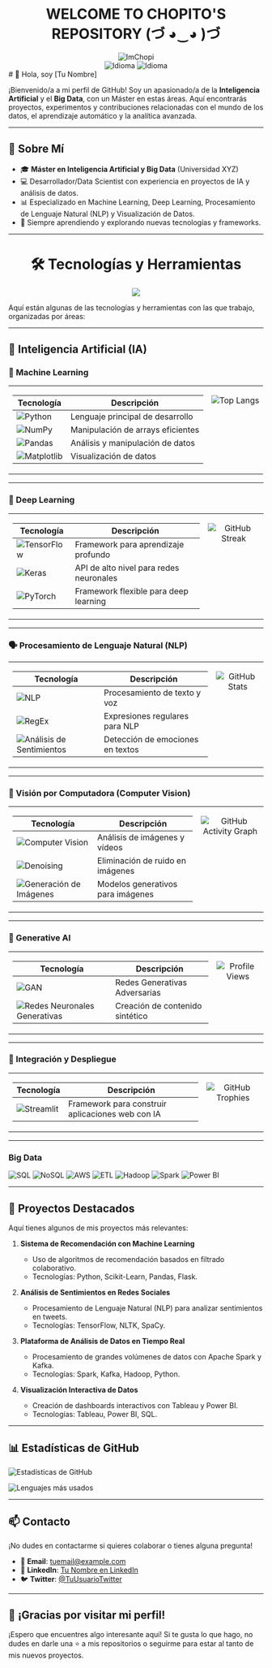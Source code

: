<div align="center">
        <h1>WELCOME TO CHOPITO'S REPOSITORY (づ ◕‿◕ )づ</h1>
        <img src="https://komarev.com/ghpvc/?username=ImChopi" alt="ImChopi"/>
        <br>
        <img src="https://img.shields.io/badge/Nat-🇪🇸-%23aaaaaa.svg?style=flat" alt="Idioma"/>
        <img src="https://img.shields.io/badge/B1-🇬🇧-%23aaaaaa.svg?style=flat" alt="Idioma"/>
        <br>
</div>
# 👋 Hola, soy [Tu Nombre] 

¡Bienvenido/a a mi perfil de GitHub! Soy un apasionado/a de la **Inteligencia Artificial** y el **Big Data**, con un Máster en estas áreas. Aquí encontrarás proyectos, experimentos y contribuciones relacionadas con el mundo de los datos, el aprendizaje automático y la analítica avanzada.

---

## 🚀 Sobre Mí

- 🎓 **Máster en Inteligencia Artificial y Big Data** (Universidad XYZ)
- 💻 Desarrollador/Data Scientist con experiencia en proyectos de IA y análisis de datos.
- 📊 Especializado en Machine Learning, Deep Learning, Procesamiento de Lenguaje Natural (NLP) y Visualización de Datos.
- 🌱 Siempre aprendiendo y explorando nuevas tecnologías y frameworks.

---

<h1 align="center">🛠 Tecnologías y Herramientas</h1>
<p align="center">
  <img src="https://img.shields.io/badge/-AI%20%26%20Data-FF6F00?style=for-the-badge&logo=artstation&logoColor=white">
</p>

Aquí están algunas de las tecnologías y herramientas con las que trabajo, organizadas por áreas:

---

## 🚀 Inteligencia Artificial (IA)

### 🤖 Machine Learning  
<table>
  <tr>
    <td valign="top">

| Tecnología | Descripción |
|------------|------------|
| ![Python](https://img.shields.io/badge/Python-3776AB?style=for-the-badge&logo=python&logoColor=white) | Lenguaje principal de desarrollo |
| ![NumPy](https://img.shields.io/badge/NumPy-013243?style=for-the-badge&logo=numpy&logoColor=white) | Manipulación de arrays eficientes |
| ![Pandas](https://img.shields.io/badge/Pandas-150458?style=for-the-badge&logo=pandas&logoColor=white) | Análisis y manipulación de datos |
| ![Matplotlib](https://img.shields.io/badge/Matplotlib-11557C?style=for-the-badge&logo=matplotlib&logoColor=white) | Visualización de datos |

  </td>
  <td valign="top" align="center">
  
  ![Top Langs](https://github-readme-stats.vercel.app/api/top-langs/?username=imchopi&layout=compact&theme=radical)
  
  </td>
  </tr>
</table>

---

### 🧠 Deep Learning  
<table>
  <tr>
    <td valign="top">

| Tecnología | Descripción |
|------------|------------|
| ![TensorFlow](https://img.shields.io/badge/TensorFlow-FF6F00?style=for-the-badge&logo=tensorflow&logoColor=white) | Framework para aprendizaje profundo |
| ![Keras](https://img.shields.io/badge/Keras-D00000?style=for-the-badge&logo=keras&logoColor=white) | API de alto nivel para redes neuronales |
| ![PyTorch](https://img.shields.io/badge/PyTorch-EE4C2C?style=for-the-badge&logo=pytorch&logoColor=white) | Framework flexible para deep learning |

  </td>
  <td valign="top" align="center">
  
  ![GitHub Streak](https://github-readme-streak-stats.herokuapp.com/?user=imchopi&theme=radical)
  
  </td>
  </tr>
</table>

---

### 🗣 Procesamiento de Lenguaje Natural (NLP)
<table>
  <tr>
    <td valign="top">

| Tecnología | Descripción |
|------------|------------|
| ![NLP](https://img.shields.io/badge/NLP-4B77BE?style=for-the-badge&logo=natural-language-processing&logoColor=white) | Procesamiento de texto y voz |
| ![RegEx](https://img.shields.io/badge/RegEx-009688?style=for-the-badge&logo=regex&logoColor=white) | Expresiones regulares para NLP |
| ![Análisis de Sentimientos](https://img.shields.io/badge/Análisis_de_Sentimientos-FF6F00?style=for-the-badge) | Detección de emociones en textos |

  </td>
  <td valign="top" align="center">
  
  ![GitHub Stats](https://github-readme-stats.vercel.app/api?username=imchopi&show_icons=true&theme=radical)
  
  </td>
  </tr>
</table>

---

### 👀 Visión por Computadora (Computer Vision)
<table>
  <tr>
    <td valign="top">

| Tecnología | Descripción |
|------------|------------|
| ![Computer Vision](https://img.shields.io/badge/Computer_Vision-FF6F00?style=for-the-badge) | Análisis de imágenes y vídeos |
| ![Denoising](https://img.shields.io/badge/Denoising-008CBA?style=for-the-badge) | Eliminación de ruido en imágenes |
| ![Generación de Imágenes](https://img.shields.io/badge/Generación_de_Imágenes-008CBA?style=for-the-badge) | Modelos generativos para imágenes |

  </td>
  <td valign="top" align="center">
  
  ![GitHub Activity Graph](https://github-readme-activity-graph.cyclic.app/graph?username=imchopi&theme=redical)
  
  </td>
  </tr>
</table>

---

### 🎨 Generative AI
<table>
  <tr>
    <td valign="top">

| Tecnología | Descripción |
|------------|------------|
| ![GAN](https://img.shields.io/badge/GAN-FF6F00?style=for-the-badge) | Redes Generativas Adversarias |
| ![Redes Neuronales Generativas](https://img.shields.io/badge/Redes_Neuronales_Generativas-008CBA?style=for-the-badge) | Creación de contenido sintético |

  </td>
  <td valign="top" align="center">
  
  ![Profile Views](https://komarev.com/ghpvc/?username=imchopi&label=Profile%20Views&color=brightgreen&style=flat)
  
  </td>
  </tr>
</table>

---

### 🔧 Integración y Despliegue
<table>
  <tr>
    <td valign="top">

| Tecnología | Descripción |
|------------|------------|
| ![Streamlit](https://img.shields.io/badge/Streamlit-FF4B4B?style=for-the-badge&logo=streamlit&logoColor=white) | Framework para construir aplicaciones web con IA |

  </td>
  <td valign="top" align="center">
  
  ![GitHub Trophies](https://github-profile-trophy.vercel.app/?username=imchopi&theme=radical)
  
  </td>
  </tr>
</table>

---

### Big Data
![SQL](https://img.shields.io/badge/SQL-4479A1?style=for-the-badge&logo=mysql&logoColor=white)
![NoSQL](https://img.shields.io/badge/NoSQL-47A248?style=for-the-badge&logo=mongodb&logoColor=white)
![AWS](https://img.shields.io/badge/AWS-232F3E?style=for-the-badge&logo=amazonaws&logoColor=white)
![ETL](https://img.shields.io/badge/ETL-FF6F00?style=for-the-badge&logo=apachekafka&logoColor=white)
![Hadoop](https://img.shields.io/badge/Hadoop-66CCFF?style=for-the-badge&logo=apachehadoop&logoColor=black)
![Spark](https://img.shields.io/badge/Spark-E25A1C?style=for-the-badge&logo=apachespark&logoColor=white)
![Power BI](https://img.shields.io/badge/Power_BI-F2C811?style=for-the-badge&logo=powerbi&logoColor=black)

---



## 📂 Proyectos Destacados

Aquí tienes algunos de mis proyectos más relevantes:

1. **Sistema de Recomendación con Machine Learning**  
   - Uso de algoritmos de recomendación basados en filtrado colaborativo.
   - Tecnologías: Python, Scikit-Learn, Pandas, Flask.

2. **Análisis de Sentimientos en Redes Sociales**  
   - Procesamiento de Lenguaje Natural (NLP) para analizar sentimientos en tweets.
   - Tecnologías: TensorFlow, NLTK, SpaCy.

3. **Plataforma de Análisis de Datos en Tiempo Real**  
   - Procesamiento de grandes volúmenes de datos con Apache Spark y Kafka.
   - Tecnologías: Spark, Kafka, Hadoop, Python.

4. **Visualización Interactiva de Datos**  
   - Creación de dashboards interactivos con Tableau y Power BI.
   - Tecnologías: Tableau, Power BI, SQL.

---

## 📊 Estadísticas de GitHub

![Estadísticas de GitHub](https://github-readme-stats.vercel.app/api?username=imchopi&show_icons=true&theme=radical)

![Lenguajes más usados](https://github-readme-stats.vercel.app/api/top-langs/?username=imchopi&layout=compact&theme=radical)

---

## 📫 Contacto

¡No dudes en contactarme si quieres colaborar o tienes alguna pregunta!

- 📧 **Email**: [tuemail@example.com](mailto:tuemail@example.com)
- 💼 **LinkedIn**: [Tu Nombre en LinkedIn](https://www.linkedin.com/in/tuperfil)
- 🐦 **Twitter**: [@TuUsuarioTwitter](https://twitter.com/TuUsuarioTwitter)

---

## 🌟 ¡Gracias por visitar mi perfil!

¡Espero que encuentres algo interesante aquí! Si te gusta lo que hago, no dudes en darle una ⭐ a mis repositorios o seguirme para estar al tanto de mis nuevos proyectos.
